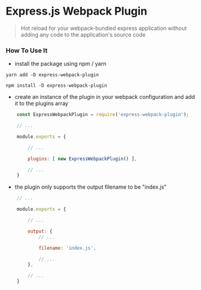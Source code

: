 # Express.js Webpack Plugin
> Hot reload for your webpack-bundled express application without adding any code to the application's source code

### How To Use It
- install the package using npm / yarn
```
yarn add -D express-webpack-plugin
```

```
npm install -D express-webpack-plugin
```

- create an instance of the plugin in your webpack configuration and add it to the plugins array
  
```javascript
    const ExpressWebpackPlugin = require('express-webpack-plugin');

    // ...

    module.exports = {

        // ...

        plugins: [ new ExpressWebpackPlugin() ],

        // ...
    }
```

- the plugin only supports the output filename to be "index.js"

```javascript
    // ...

    module.exports = {

        // ...

        output: {
            // ...

            filename: 'index.js',

            // ...
        },

        // ...
    }
```